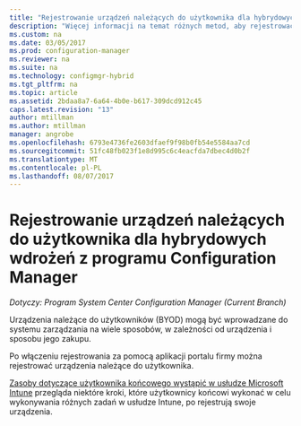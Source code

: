 ```yaml
---
title: "Rejestrowanie urządzeń należących do użytkownika dla hybrydowych wdrożeń z programem Configuration Manager | Dokumentacja firmy Microsoft"
description: "Więcej informacji na temat różnych metod, aby rejestrować urządzenia należące do użytkownika dla hybrydowych wdrożeń z programem Configuration Manager."
ms.custom: na
ms.date: 03/05/2017
ms.prod: configuration-manager
ms.reviewer: na
ms.suite: na
ms.technology: configmgr-hybrid
ms.tgt_pltfrm: na
ms.topic: article
ms.assetid: 2bdaa8a7-6a64-4b0e-b617-309dcd912c45
caps.latest.revision: "13"
author: mtillman
ms.author: mtillman
manager: angrobe
ms.openlocfilehash: 6793e4736fe2603dfaef9f98b0fb54e5584aa7cd
ms.sourcegitcommit: 51fc48fb023f1e8d995c6c4eacfda7dbec4d0b2f
ms.translationtype: MT
ms.contentlocale: pl-PL
ms.lasthandoff: 08/07/2017
---
```

# <a name="enroll-user-owned-devices-for-hybrid-deployments-with-configuration-manager"></a>Rejestrowanie urządzeń należących do użytkownika dla hybrydowych wdrożeń z programu Configuration Manager

*Dotyczy: Program System Center Configuration Manager (Current Branch)*

Urządzenia należące do użytkowników (BYOD) mogą być wprowadzane do systemu zarządzania na wiele sposobów, w zależności od urządzenia i sposobu jego zakupu.  

Po włączeniu rejestrowania za pomocą aplikacji portalu firmy można rejestrować urządzenia należące do użytkownika.

[Zasoby dotyczące użytkownika końcowego wystąpić w usłudze Microsoft Intune](https://docs.microsoft.com/en-us/intune/deploy-use/what-to-tell-your-end-users-about-using-microsoft-intune) przegląda niektóre kroki, które użytkownicy końcowi wykonać w celu wykonywania różnych zadań w usłudze Intune, po rejestrują swoje urządzenia.
